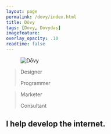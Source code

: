 ```yaml
---
layout: page
permalink: /dovy/index.html
title: Dōvy
tags: [Dovy, Dovydas]
imagefeature: 
overlay_opacity: .10
readtime: false
---
```


<figure>
  <img src="{{ site.url }}/images/self_pic.jpg" alt="Dōvy">
</figure>

<div class="col-md-6">  
	<blockquote>
		<p>Designer</p>
		<p>Programmer</p>
	</blockquote>
</div>
<div class="col-md-6">  
	<blockquote>
		<p>Marketer</p>
		<p>Consultant</p>
	</blockquote>
</div>

## I help develop the internet.

